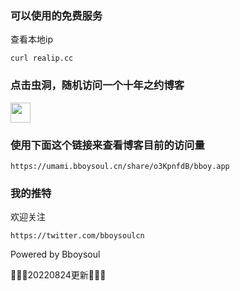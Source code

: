### 可以使用的免费服务

查看本地ip

`curl realip.cc`

### 点击虫洞，随机访问一个十年之约博客

<a href="https://www.foreverblog.cn/go.html" target="_blank" > <img src="https://img.foreverblog.cn/wormhole_1.gif" alt="" style="width:auto;height:32px;" title="穿梭虫洞-随机访问十年之约友链博客"> </a>


### 使用下面这个链接来查看博客目前的访问量

`https://umami.bboysoul.cn/share/o3KpnfdB/bboy.app`

### 我的推特

欢迎关注

`https://twitter.com/bboysoulcn`



Powered by Bboysoul 

🤖🤖🤖20220824更新🤖🤖🤖


